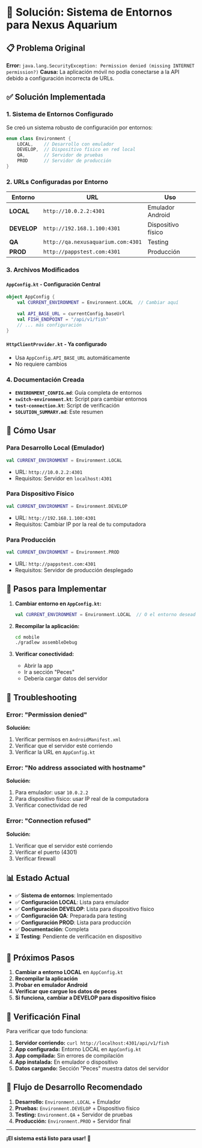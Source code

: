 # 🎯 Solución: Sistema de Entornos para Nexus Aquarium

## 📋 Problema Original

**Error:** `java.lang.SecurityException: Permission denied (missing INTERNET permission?)`
**Causa:** La aplicación móvil no podía conectarse a la API debido a configuración incorrecta de URLs.

## ✅ Solución Implementada

### 1. **Sistema de Entornos Configurado**

Se creó un sistema robusto de configuración por entornos:

```kotlin
enum class Environment {
    LOCAL,    // Desarrollo con emulador
    DEVELOP,  // Dispositivo físico en red local  
    QA,       // Servidor de pruebas
    PROD      // Servidor de producción
}
```

### 2. **URLs Configuradas por Entorno**

| Entorno | URL | Uso |
|---------|-----|-----|
| **LOCAL** | `http://10.0.2.2:4301` | Emulador Android |
| **DEVELOP** | `http://192.168.1.100:4301` | Dispositivo físico |
| **QA** | `http://qa.nexusaquarium.com:4301` | Testing |
| **PROD** | `http://pappstest.com:4301` | Producción |

### 3. **Archivos Modificados**

#### `AppConfig.kt` - Configuración Central
```kotlin
object AppConfig {
    val CURRENT_ENVIRONMENT = Environment.LOCAL  // Cambiar aquí
    
    val API_BASE_URL = currentConfig.baseUrl
    val FISH_ENDPOINT = "/api/v1/fish"
    // ... más configuración
}
```

#### `HttpClientProvider.kt` - Ya configurado
- Usa `AppConfig.API_BASE_URL` automáticamente
- No requiere cambios

### 4. **Documentación Creada**

- **`ENVIRONMENT_CONFIG.md`**: Guía completa de entornos
- **`switch-environment.kt`**: Script para cambiar entornos
- **`test-connection.kt`**: Script de verificación
- **`SOLUTION_SUMMARY.md`**: Este resumen

## 🚀 Cómo Usar

### Para Desarrollo Local (Emulador)
```kotlin
val CURRENT_ENVIRONMENT = Environment.LOCAL
```
- URL: `http://10.0.2.2:4301`
- Requisitos: Servidor en `localhost:4301`

### Para Dispositivo Físico
```kotlin
val CURRENT_ENVIRONMENT = Environment.DEVELOP
```
- URL: `http://192.168.1.100:4301`
- Requisitos: Cambiar IP por la real de tu computadora

### Para Producción
```kotlin
val CURRENT_ENVIRONMENT = Environment.PROD
```
- URL: `http://pappstest.com:4301`
- Requisitos: Servidor de producción desplegado

## 🔧 Pasos para Implementar

1. **Cambiar entorno en `AppConfig.kt`:**
   ```kotlin
   val CURRENT_ENVIRONMENT = Environment.LOCAL  // O el entorno deseado
   ```

2. **Recompilar la aplicación:**
   ```bash
   cd mobile
   ./gradlew assembleDebug
   ```

3. **Verificar conectividad:**
   - Abrir la app
   - Ir a sección "Peces"
   - Debería cargar datos del servidor

## 🚨 Troubleshooting

### Error: "Permission denied"
**Solución:**
1. Verificar permisos en `AndroidManifest.xml`
2. Verificar que el servidor esté corriendo
3. Verificar la URL en `AppConfig.kt`

### Error: "No address associated with hostname"
**Solución:**
1. Para emulador: usar `10.0.2.2`
2. Para dispositivo físico: usar IP real de la computadora
3. Verificar conectividad de red

### Error: "Connection refused"
**Solución:**
1. Verificar que el servidor esté corriendo
2. Verificar el puerto (4301)
3. Verificar firewall

## 📊 Estado Actual

- ✅ **Sistema de entornos**: Implementado
- ✅ **Configuración LOCAL**: Lista para emulador
- ✅ **Configuración DEVELOP**: Lista para dispositivo físico
- ✅ **Configuración QA**: Preparada para testing
- ✅ **Configuración PROD**: Lista para producción
- ✅ **Documentación**: Completa
- ⏳ **Testing**: Pendiente de verificación en dispositivo

## 🎯 Próximos Pasos

1. **Cambiar a entorno LOCAL** en `AppConfig.kt`
2. **Recompilar la aplicación**
3. **Probar en emulador Android**
4. **Verificar que cargue los datos de peces**
5. **Si funciona, cambiar a DEVELOP para dispositivo físico**

## 📱 Verificación Final

Para verificar que todo funciona:

1. **Servidor corriendo:** `curl http://localhost:4301/api/v1/fish`
2. **App configurada:** Entorno LOCAL en `AppConfig.kt`
3. **App compilada:** Sin errores de compilación
4. **App instalada:** En emulador o dispositivo
5. **Datos cargando:** Sección "Peces" muestra datos del servidor

## 🔄 Flujo de Desarrollo Recomendado

1. **Desarrollo:** `Environment.LOCAL` + Emulador
2. **Pruebas:** `Environment.DEVELOP` + Dispositivo físico
3. **Testing:** `Environment.QA` + Servidor de pruebas
4. **Producción:** `Environment.PROD` + Servidor final

---

**¡El sistema está listo para usar!** 🎉
